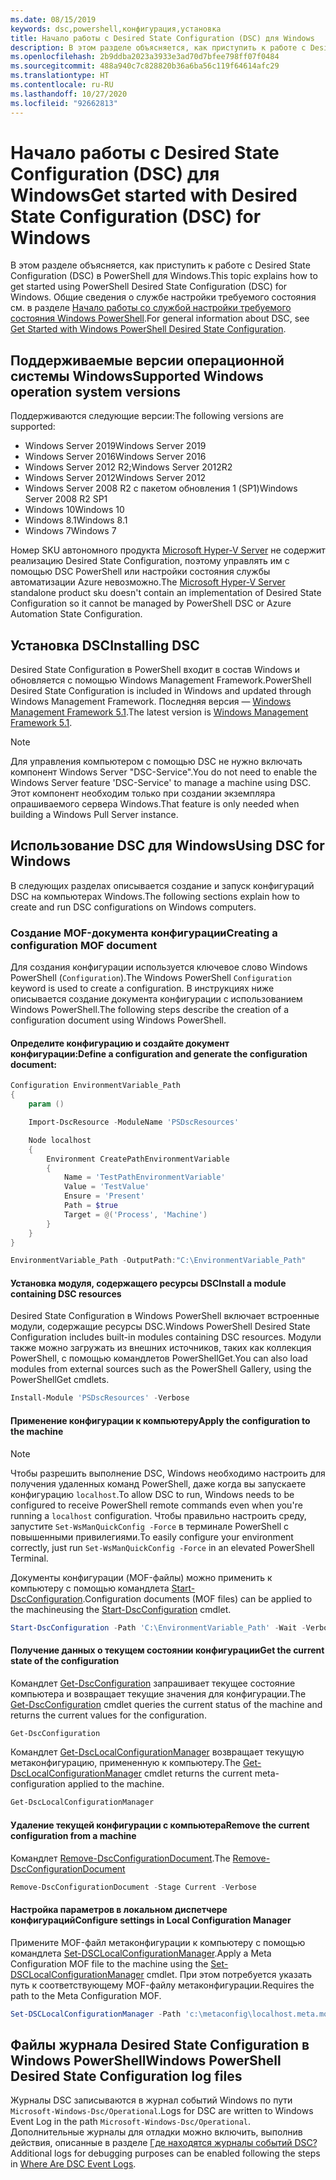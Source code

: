 ```yaml
---
ms.date: 08/15/2019
keywords: dsc,powershell,конфигурация,установка
title: Начало работы с Desired State Configuration (DSC) для Windows
description: В этом разделе объясняется, как приступить к работе с Desired State Configuration (DSC) в PowerShell для Windows.
ms.openlocfilehash: 2b9ddba2023a3933e3ad70d7bfee798ff07f0484
ms.sourcegitcommit: 488a940c7c828820b36a6ba56c119f64614afc29
ms.translationtype: HT
ms.contentlocale: ru-RU
ms.lasthandoff: 10/27/2020
ms.locfileid: "92662813"
---
```

# <a name="get-started-with-desired-state-configuration-dsc-for-windows"></a><span data-ttu-id="a5d7a-104">Начало работы с Desired State Configuration (DSC) для Windows</span><span class="sxs-lookup"><span data-stu-id="a5d7a-104">Get started with Desired State Configuration (DSC) for Windows</span></span>

<span data-ttu-id="a5d7a-105">В этом разделе объясняется, как приступить к работе с Desired State Configuration (DSC) в PowerShell для Windows.</span><span class="sxs-lookup"><span data-stu-id="a5d7a-105">This topic explains how to get started using PowerShell Desired State Configuration (DSC) for Windows.</span></span> <span data-ttu-id="a5d7a-106">Общие сведения о службе настройки требуемого состояния см. в разделе [Начало работы со службой настройки требуемого состояния Windows PowerShell](../overview/overview.md).</span><span class="sxs-lookup"><span data-stu-id="a5d7a-106">For general information about DSC, see [Get Started with Windows PowerShell Desired State Configuration](../overview/overview.md).</span></span>

## <a name="supported-windows-operation-system-versions"></a><span data-ttu-id="a5d7a-107">Поддерживаемые версии операционной системы Windows</span><span class="sxs-lookup"><span data-stu-id="a5d7a-107">Supported Windows operation system versions</span></span>

<span data-ttu-id="a5d7a-108">Поддерживаются следующие версии:</span><span class="sxs-lookup"><span data-stu-id="a5d7a-108">The following versions are supported:</span></span>

- <span data-ttu-id="a5d7a-109">Windows Server 2019</span><span class="sxs-lookup"><span data-stu-id="a5d7a-109">Windows Server 2019</span></span>
- <span data-ttu-id="a5d7a-110">Windows Server 2016</span><span class="sxs-lookup"><span data-stu-id="a5d7a-110">Windows Server 2016</span></span>
- <span data-ttu-id="a5d7a-111">Windows Server 2012 R2;</span><span class="sxs-lookup"><span data-stu-id="a5d7a-111">Windows Server 2012R2</span></span>
- <span data-ttu-id="a5d7a-112">Windows Server 2012</span><span class="sxs-lookup"><span data-stu-id="a5d7a-112">Windows Server 2012</span></span>
- <span data-ttu-id="a5d7a-113">Windows Server 2008 R2 с пакетом обновления 1 (SP1)</span><span class="sxs-lookup"><span data-stu-id="a5d7a-113">Windows Server 2008 R2 SP1</span></span>
- <span data-ttu-id="a5d7a-114">Windows 10</span><span class="sxs-lookup"><span data-stu-id="a5d7a-114">Windows 10</span></span>
- <span data-ttu-id="a5d7a-115">Windows 8.1</span><span class="sxs-lookup"><span data-stu-id="a5d7a-115">Windows 8.1</span></span>
- <span data-ttu-id="a5d7a-116">Windows 7</span><span class="sxs-lookup"><span data-stu-id="a5d7a-116">Windows 7</span></span>

<span data-ttu-id="a5d7a-117">Номер SKU автономного продукта [Microsoft Hyper-V Server](/windows-server/virtualization/hyper-v/hyper-v-server-2016) не содержит реализацию Desired State Configuration, поэтому управлять им с помощью DSC PowerShell или настройки состояния службы автоматизации Azure невозможно.</span><span class="sxs-lookup"><span data-stu-id="a5d7a-117">The [Microsoft Hyper-V Server](/windows-server/virtualization/hyper-v/hyper-v-server-2016) standalone product sku doesn't contain an implementation of Desired State Configuration so it cannot be managed by PowerShell DSC or Azure Automation State Configuration.</span></span>

## <a name="installing-dsc"></a><span data-ttu-id="a5d7a-118">Установка DSC</span><span class="sxs-lookup"><span data-stu-id="a5d7a-118">Installing DSC</span></span>

<span data-ttu-id="a5d7a-119">Desired State Configuration в PowerShell входит в состав Windows и обновляется с помощью Windows Management Framework.</span><span class="sxs-lookup"><span data-stu-id="a5d7a-119">PowerShell Desired State Configuration is included in Windows and updated through Windows Management Framework.</span></span> <span data-ttu-id="a5d7a-120">Последняя версия — [Windows Management Framework 5.1](https://www.microsoft.com/download/details.aspx?id=54616).</span><span class="sxs-lookup"><span data-stu-id="a5d7a-120">The latest version is [Windows Management Framework 5.1](https://www.microsoft.com/download/details.aspx?id=54616).</span></span>

> [!NOTE]
> <span data-ttu-id="a5d7a-121">Для управления компьютером с помощью DSC не нужно включать компонент Windows Server "DSC-Service".</span><span class="sxs-lookup"><span data-stu-id="a5d7a-121">You do not need to enable the Windows Server feature 'DSC-Service' to manage a machine using DSC.</span></span>
> <span data-ttu-id="a5d7a-122">Этот компонент необходим только при создании экземпляра опрашиваемого сервера Windows.</span><span class="sxs-lookup"><span data-stu-id="a5d7a-122">That feature is only needed when building a Windows Pull Server instance.</span></span>

## <a name="using-dsc-for-windows"></a><span data-ttu-id="a5d7a-123">Использование DSC для Windows</span><span class="sxs-lookup"><span data-stu-id="a5d7a-123">Using DSC for Windows</span></span>

<span data-ttu-id="a5d7a-124">В следующих разделах описывается создание и запуск конфигураций DSC на компьютерах Windows.</span><span class="sxs-lookup"><span data-stu-id="a5d7a-124">The following sections explain how to create and run DSC configurations on Windows computers.</span></span>

### <a name="creating-a-configuration-mof-document"></a><span data-ttu-id="a5d7a-125">Создание MOF-документа конфигурации</span><span class="sxs-lookup"><span data-stu-id="a5d7a-125">Creating a configuration MOF document</span></span>

<span data-ttu-id="a5d7a-126">Для создания конфигурации используется ключевое слово Windows PowerShell (`Configuration`).</span><span class="sxs-lookup"><span data-stu-id="a5d7a-126">The Windows PowerShell `Configuration` keyword is used to create a configuration.</span></span>
<span data-ttu-id="a5d7a-127">В инструкциях ниже описывается создание документа конфигурации с использованием Windows PowerShell.</span><span class="sxs-lookup"><span data-stu-id="a5d7a-127">The following steps describe the creation of a configuration document using Windows PowerShell.</span></span>

#### <a name="define-a-configuration-and-generate-the-configuration-document"></a><span data-ttu-id="a5d7a-128">Определите конфигурацию и создайте документ конфигурации:</span><span class="sxs-lookup"><span data-stu-id="a5d7a-128">Define a configuration and generate the configuration document:</span></span>

```powershell
Configuration EnvironmentVariable_Path
{
    param ()

    Import-DscResource -ModuleName 'PSDscResources'

    Node localhost
    {
        Environment CreatePathEnvironmentVariable
        {
            Name = 'TestPathEnvironmentVariable'
            Value = 'TestValue'
            Ensure = 'Present'
            Path = $true
            Target = @('Process', 'Machine')
        }
    }
}

EnvironmentVariable_Path -OutputPath:"C:\EnvironmentVariable_Path"
```

#### <a name="install-a-module-containing-dsc-resources"></a><span data-ttu-id="a5d7a-129">Установка модуля, содержащего ресурсы DSC</span><span class="sxs-lookup"><span data-stu-id="a5d7a-129">Install a module containing DSC resources</span></span>

<span data-ttu-id="a5d7a-130">Desired State Configuration в Windows PowerShell включает встроенные модули, содержащие ресурсы DSC.</span><span class="sxs-lookup"><span data-stu-id="a5d7a-130">Windows PowerShell Desired State Configuration includes built-in modules containing DSC resources.</span></span>
<span data-ttu-id="a5d7a-131">Модули также можно загружать из внешних источников, таких как коллекция PowerShell, с помощью командлетов PowerShellGet.</span><span class="sxs-lookup"><span data-stu-id="a5d7a-131">You can also load modules from external sources such as the PowerShell Gallery, using the PowerShellGet cmdlets.</span></span>

```PowerShell
Install-Module 'PSDscResources' -Verbose
```

#### <a name="apply-the-configuration-to-the-machine"></a><span data-ttu-id="a5d7a-132">Применение конфигурации к компьютеру</span><span class="sxs-lookup"><span data-stu-id="a5d7a-132">Apply the configuration to the machine</span></span>

> [!NOTE]
> <span data-ttu-id="a5d7a-133">Чтобы разрешить выполнение DSC, Windows необходимо настроить для получения удаленных команд PowerShell, даже когда вы запускаете конфигурацию `localhost`.</span><span class="sxs-lookup"><span data-stu-id="a5d7a-133">To allow DSC to run, Windows needs to be configured to receive PowerShell remote commands even when you're running a `localhost` configuration.</span></span> <span data-ttu-id="a5d7a-134">Чтобы правильно настроить среду, запустите `Set-WsManQuickConfig -Force` в терминале PowerShell с повышенными привилегиями.</span><span class="sxs-lookup"><span data-stu-id="a5d7a-134">To easily configure your environment correctly, just run `Set-WsManQuickConfig -Force` in an elevated PowerShell Terminal.</span></span>

<span data-ttu-id="a5d7a-135">Документы конфигурации (MOF-файлы) можно применить к компьютеру с помощью командлета [Start-DscConfiguration](/powershell/module/psdesiredstateconfiguration/start-dscconfiguration).</span><span class="sxs-lookup"><span data-stu-id="a5d7a-135">Configuration documents (MOF files) can be applied to the machineusing the [Start-DscConfiguration](/powershell/module/psdesiredstateconfiguration/start-dscconfiguration) cmdlet.</span></span>

```powershell
Start-DscConfiguration -Path 'C:\EnvironmentVariable_Path' -Wait -Verbose
```

#### <a name="get-the-current-state-of-the-configuration"></a><span data-ttu-id="a5d7a-136">Получение данных о текущем состоянии конфигурации</span><span class="sxs-lookup"><span data-stu-id="a5d7a-136">Get the current state of the configuration</span></span>

<span data-ttu-id="a5d7a-137">Командлет [Get-DscConfiguration](/powershell/module/psdesiredstateconfiguration/get-dscconfiguration) запрашивает текущее состояние компьютера и возвращает текущие значения для конфигурации.</span><span class="sxs-lookup"><span data-stu-id="a5d7a-137">The [Get-DscConfiguration](/powershell/module/psdesiredstateconfiguration/get-dscconfiguration) cmdlet queries the current status of the machine and returns the current values for the configuration.</span></span>

```powershell
Get-DscConfiguration
```

<span data-ttu-id="a5d7a-138">Командлет [Get-DscLocalConfigurationManager](/powershell/module/psdesiredstateconfiguration/get-dscLocalConfigurationManager) возвращает текущую метаконфигурацию, примененную к компьютеру.</span><span class="sxs-lookup"><span data-stu-id="a5d7a-138">The [Get-DscLocalConfigurationManager](/powershell/module/psdesiredstateconfiguration/get-dscLocalConfigurationManager) cmdlet returns the current meta-configuration applied to the machine.</span></span>

```powershell
Get-DscLocalConfigurationManager
```

#### <a name="remove-the-current-configuration-from-a-machine"></a><span data-ttu-id="a5d7a-139">Удаление текущей конфигурации с компьютера</span><span class="sxs-lookup"><span data-stu-id="a5d7a-139">Remove the current configuration from a machine</span></span>

<span data-ttu-id="a5d7a-140">Командлет [Remove-DscConfigurationDocument](/powershell/module/psdesiredstateconfiguration/remove-dscconfigurationdocument).</span><span class="sxs-lookup"><span data-stu-id="a5d7a-140">The [Remove-DscConfigurationDocument](/powershell/module/psdesiredstateconfiguration/remove-dscconfigurationdocument)</span></span>

```powershell
Remove-DscConfigurationDocument -Stage Current -Verbose
```

#### <a name="configure-settings-in-local-configuration-manager"></a><span data-ttu-id="a5d7a-141">Настройка параметров в локальном диспетчере конфигураций</span><span class="sxs-lookup"><span data-stu-id="a5d7a-141">Configure settings in Local Configuration Manager</span></span>

<span data-ttu-id="a5d7a-142">Примените MOF-файл метаконфигурации к компьютеру с помощью командлета [Set-DSCLocalConfigurationManager](/powershell/module/PSDesiredStateConfiguration/Set-DscLocalConfigurationManager).</span><span class="sxs-lookup"><span data-stu-id="a5d7a-142">Apply a Meta Configuration MOF file to the machine using the [Set-DSCLocalConfigurationManager](/powershell/module/PSDesiredStateConfiguration/Set-DscLocalConfigurationManager) cmdlet.</span></span> <span data-ttu-id="a5d7a-143">При этом потребуется указать путь к соответствующему MOF-файлу метаконфигурации.</span><span class="sxs-lookup"><span data-stu-id="a5d7a-143">Requires the path to the Meta Configuration MOF.</span></span>

```powershell
Set-DSCLocalConfigurationManager -Path 'c:\metaconfig\localhost.meta.mof' -Verbose
```

## <a name="windows-powershell-desired-state-configuration-log-files"></a><span data-ttu-id="a5d7a-144">Файлы журнала Desired State Configuration в Windows PowerShell</span><span class="sxs-lookup"><span data-stu-id="a5d7a-144">Windows PowerShell Desired State Configuration log files</span></span>

<span data-ttu-id="a5d7a-145">Журналы DSC записываются в журнал событий Windows по пути `Microsoft-Windows-Dsc/Operational`.</span><span class="sxs-lookup"><span data-stu-id="a5d7a-145">Logs for DSC are written to Windows Event Log in the path `Microsoft-Windows-Dsc/Operational`.</span></span>
<span data-ttu-id="a5d7a-146">Дополнительные журналы для отладки можно включить, выполнив действия, описанные в разделе [Где находятся журналы событий DSC?](/powershell/scripting/dsc/troubleshooting/troubleshooting#where-are-dsc-event-logs)</span><span class="sxs-lookup"><span data-stu-id="a5d7a-146">Additional logs for debugging purposes can be enabled following the steps in [Where Are DSC Event Logs](/powershell/scripting/dsc/troubleshooting/troubleshooting#where-are-dsc-event-logs).</span></span>
